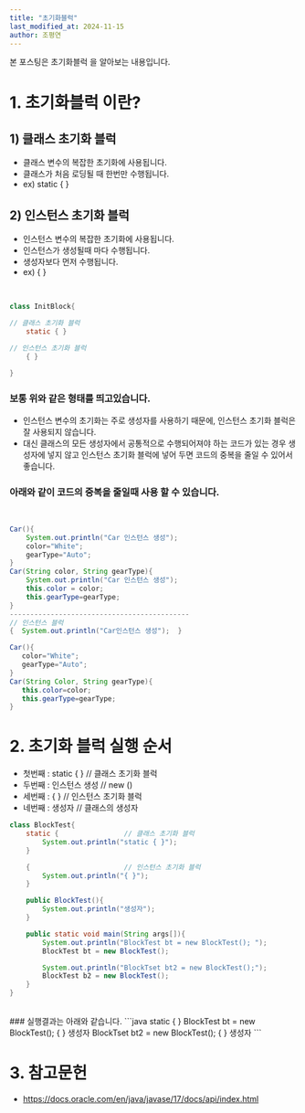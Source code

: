 ```yaml
---
title: "초기화블럭"
last_modified_at: 2024-11-15
author: 조평연
---
```


본 포스팅은 초기화블럭 을 알아보는 내용입니다.

# 1. 초기화블럭 이란?
## 1) 클래스 초기화 블럭
- 클래스 변수의 복잡한 초기화에 사용됩니다.
- 클래스가 처음 로딩될 때 한번만 수행됩니다.
- ex) static { }

## 2) 인스턴스 초기화 블럭
- 인스턴스 변수의 복잡한 초기화에 사용됩니다.
- 인스턴스가 생성될때 마다 수행됩니다.
- 생성자보다 먼저 수행됩니다.
- ex) { }

<br>

```java
class InitBlock{

// 클래스 초기화 블럭
    static { } 

// 인스턴스 초기화 블럭
    { }
    
}
```

### 보통 위와 같은 형태를 띄고있습니다.

- 인스턴스 변수의 초기화는 주로 생성자를 사용하기 때문에, 인스턴스 초기화 블럭은 잘 사용되지 않습니다.
- 대신 클래스의 모든 생성자에서 공통적으로 수행되어져야 하는 코드가 있는 경우
생성자에 넣지 않고 인스턴스 초기화 블럭에 넣어 두면 코드의 중복을 줄일 수 있어서 좋습니다. 

### 아래와 같이 코드의 중복을 줄일때 사용 할 수 있습니다.

<br>

```java
Car(){
    System.out.println("Car 인스턴스 생성");
    color="White";
    gearType="Auto";
}
Car(String color, String gearType){
    System.out.println("Car 인스턴스 생성");
    this.color = color;
    this.gearType=gearType;
} 
--------------------------------------------
// 인스턴스 블럭
{  System.out.println("Car인스턴스 생성");  }

Car(){
   color="White";
   gearType="Auto";
}
Car(String Color, String gearType){
   this.color=color;
   this.gearType=gearType;
}
```

# 2. 초기화 블럭 실행 순서
- 첫번째 : static { }  // 클래스 초기화 블럭
- 두번째 : 인스턴스 생성  // new ()
- 세번째 : { }  // 인스턴스 초기화 블럭
- 네번째 : 생성자  // 클래스의 생성자

```java
class BlockTest{
    static {                // 클래스 초기화 블럭
        System.out.println("static { }");
    }

    {                       // 인스턴스 초기화 블럭
        System.out.println("{ }");
    }

    public BlockTest(){
        System.out.println("생성자");
    }

    public static void main(String args[]){
        System.out.println("BlockTest bt = new BlockTest(); ");
        BlockTest bt = new BlockTest();

        System.out.println("BlockTset bt2 = new BlockTest();");
        BlockTest b2 = new BlockTest();
    }
}
```
<br>
### 실행결과는 아래와 같습니다.
```java
static { }
BlockTest bt = new BlockTest();
{ }
생성자
BlockTset bt2 = new BlockTest();
{ }
생성자
```

# 3. 참고문헌
- https://docs.oracle.com/en/java/javase/17/docs/api/index.html